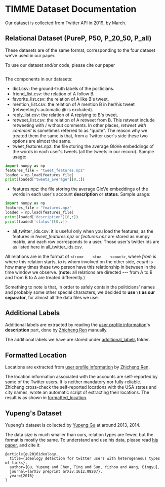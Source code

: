 # TIMME Dataset Documentation

Our dataset is collected from Twitter API in 2019, by March.

## Relational Dataset (PureP, P50, P_20_50, P_all)

These datasets are of the same format, corresponding to the four dataset we've used in our paper.

To use our dataset and/or code, please cite our paper
```

```

The components in our datasets:
* dict.csv: the ground-truth labels of the politicians.
* friend_list.csv: the relation of A follow B.
* favorite_list.csv: the relation of A like B's tweet.
* mention_list.csv: the relation of A mention B in her/his tweet (retweeting's automatic @ is excluded).
* reply_list.csv: the relation of A replying to B's tweet.
* retweet_list.csv: the relation of A retweet from B. This retweet include retweeting with / without comments. In other places, *retweet with comment* is sometimes referred to as "quote". The reason why we treated them the same is that, from a Twitter user's side these two options are almost the same.
* tweet_features.npz: the file storing the average GloVe embeddings of the words in each user's tweets (all the tweets in our record). Sample usage:

```python
import numpy as np
features_file = "tweet_features.npz"
loaded = np.load(features_file)
print(loaded["tweets_average"][0,:])
```

* features.npz: the file storing the average GloVe embeddings of the words in each user's account **description** or **status**. Sample usage:

```python
import numpy as np
features_file = "features.npz"
loaded = np.load(features_file)
print(loaded['description'][0,:])
print(loaded['status'][0,:])
```

* all_twitter_ids.csv: it is useful only when you load the features, as the features in *tweet_features.npz* or *features.npz* are stored as numpy matrix, and each row corresponds to a user. Those user's twitter ids are as listed here in all_twitter_ids.csv.

All relations are in the format of ```<from>	<to>	<count>```, where *from* is where this relation starts, *to* is whom involved on the other side, *count* is how many times these two person have this relationship in between in the time window we observe. (**note:** all relations are directed --- from A to B and from B to A are treated differently.)

Something to note is that, in order to safely contain the politicians' names and probably some other special characters, we decided to **use ```\t``` as our separator**, for almost all the data files we use.

## Additional Labels

Additional labels are extracted by reading the [user profile information](./data/simplified_user_info.json)'s **description** part, done by [Zhicheng Ren](https://github.com/franklinnwren) manually.

The additional labels we have are stored under [additional_labels](./additional_labels) folder.

## Formatted Location

Locations are extracted from [user profile information](./data/simplified_user_info.json) by [Zhicheng Ren](https://github.com/franklinnwren).

The location information associated with the accounts are self-reported by some of the Twitter users. It is neither mandatory nor fully-reliable. Zhicheng cross-check the self-reported locations with the USA states and city names, wrote an automatic script of extracting their locations. The result is as shown in [formatted_location](./formatted_location).

## Yupeng's Dataset

Yupeng's dataset is collected by [Yupeng Gu](https://scholar.google.com/citations?user=11jDFV8AAAAJ&hl=en) at around 2013, 2014.

The data size is much smaller than ours, relation types are fewer, but the format is mostly the same. To understand and use his data, please read [his paper](https://arxiv.org/abs/1612.08207), and cite it:
```
@article{gu2016ideology,
  title={Ideology detection for twitter users with heterogeneous types of links},
  author={Gu, Yupeng and Chen, Ting and Sun, Yizhou and Wang, Bingyu},
  journal={arXiv preprint arXiv:1612.08207},
  year={2016}
}
```
